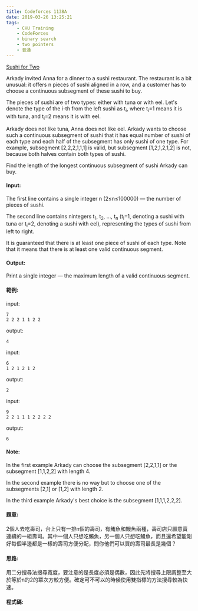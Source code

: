 ```yaml
---
title: Codeforces 1138A
date: 2019-03-26 13:25:21
tags:
    - CHU Training
    - CodeForces
    - binary search
    - two pointers
    - 普通
---
```

[Sushi for Two](https://codeforces.com/problemset/problem/1138/A)

Arkady invited Anna for a dinner to a sushi restaurant. The restaurant is a bit unusual: it offers n pieces of sushi aligned in a row, and a customer has to choose a continuous subsegment of these sushi to buy.
<!-- more -->
The pieces of sushi are of two types: either with tuna or with eel. Let's denote the type of the i-th from the left sushi as t<sub>i</sub>, where t<sub>i</sub>=1 means it is with tuna, and t<sub>i</sub>=2 means it is with eel.

Arkady does not like tuna, Anna does not like eel. Arkady wants to choose such a continuous subsegment of sushi that it has equal number of sushi of each type and each half of the subsegment has only sushi of one type. For example, subsegment [2,2,2,1,1,1] is valid, but subsegment [1,2,1,2,1,2] is not, because both halves contain both types of sushi.

Find the length of the longest continuous subsegment of sushi Arkady can buy.

#### Input:
The first line contains a single integer n (2≤n≤100000) — the number of pieces of sushi.

The second line contains nintegers t<sub>1</sub>, t<sub>2</sub>, ..., t<sub>n</sub> (t<sub>i</sub>=1, denoting a sushi with tuna or t<sub>i</sub>=2, denoting a sushi with eel), representing the types of sushi from left to right.

It is guaranteed that there is at least one piece of sushi of each type. Note that it means that there is at least one valid continuous segment.
#### Output:
Print a single integer — the maximum length of a valid continuous segment.

#### 範例:
input:
```
7
2 2 2 1 1 2 2
```
output:
```
4
```
input:
```
6
1 2 1 2 1 2
```
output:
```
2
```
input:
```
9
2 2 1 1 1 2 2 2 2
```
output:
```
6
```
#### Note:
In the first example Arkady can choose the subsegment [2,2,1,1] or the subsegment [1,1,2,2] with length 4.

In the second example there is no way but to choose one of the subsegments [2,1] or [1,2] with length 2.

In the third example Arkady's best choice is the subsegment [1,1,1,2,2,2].

#### 題意:
2個人去吃壽司，台上只有一排n個的壽司，有鮪魚和鰻魚兩種，壽司店只願意賣連續的一組壽司。其中一個人只想吃鮪魚，另一個人只想吃鰻魚，而且還希望能剛好每個半邊都是一樣的壽司方便分配，問你他們可以買的壽司最長是幾個？

#### 思路:
用二分搜尋法搜尋寬度，要注意的是長度必須是偶數，因此先將搜尋上限調整至大於等於n的2的冪次方較方便。確定可不可以的時候使用雙指標的方法搜尋較為快速。

#### 程式碼:
<script src="https://gist.github.com/Daviswww/88d3e3247eccead6d05d0232156e110e.js"></script>

